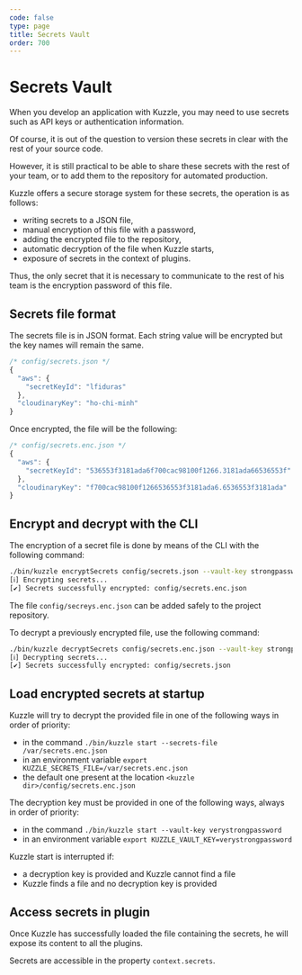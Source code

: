 ```yaml
---
code: false
type: page
title: Secrets Vault
order: 700
---
```


# Secrets Vault

When you develop an application with Kuzzle, you may need to use secrets such as API keys or authentication information.  

Of course, it is out of the question to version these secrets in clear with the rest of your source code.  

However, it is still practical to be able to share these secrets with the rest of your team, or to add them to the repository for automated production. 

Kuzzle offers a secure storage system for these secrets, the operation is as follows:
  - writing secrets to a JSON file,
  - manual encryption of this file with a password,
  - adding the encrypted file to the repository,
  - automatic decryption of the file when Kuzzle starts,
  - exposure of secrets in the context of plugins.

Thus, the only secret that it is necessary to communicate to the rest of his team is the encryption password of this file.

## Secrets file format

The secrets file is in JSON format. Each string value will be encrypted but the key names will remain the same.

```js
/* config/secrets.json */
{
  "aws": {
    "secretKeyId": "lfiduras"
  },
  "cloudinaryKey": "ho-chi-minh"
}
```

Once encrypted, the file will be the following:

```js
/* config/secrets.enc.json */
{
  "aws": {
    "secretKeyId": "536553f3181ada6f700cac98100f1266.3181ada66536553f"
  },
  "cloudinaryKey": "f700cac98100f1266536553f3181ada6.6536553f3181ada"
}
```

## Encrypt and decrypt with the CLI

The encryption of a secret file is done by means of the CLI with the following command:

```bash
./bin/kuzzle encryptSecrets config/secrets.json --vault-key strongpassword
[ℹ] Encrypting secrets...
[✔] Secrets successfully encrypted: config/secrets.enc.json
```

The file `config/secreys.enc.json` can be added safely to the project repository.

To decrypt a previously encrypted file, use the following command:

```bash
./bin/kuzzle decryptSecrets config/secrets.enc.json --vault-key strongpassword
[ℹ] Decrypting secrets...
[✔] Secrets successfully encrypted: config/secrets.json
```

## Load encrypted secrets at startup

Kuzzle will try to decrypt the provided file in one of the following ways in order of priority:
  - in the command `./bin/kuzzle start --secrets-file /var/secrets.enc.json`
  - in an environment variable `export KUZZLE_SECRETS_FILE=/var/secrets.enc.json`
  - the default one present at the location `<kuzzle dir>/config/secrets.enc.json`

The decryption key must be provided in one of the following ways, always in order of priority:
  - in the command `./bin/kuzzle start --vault-key verystrongpassword`
  - in an environment variable `export KUZZLE_VAULT_KEY=verystrongpassword`

Kuzzle start is interrupted if:
  - a decryption key is provided and Kuzzle cannot find a file
  - Kuzzle finds a file and no decryption key is provided

## Access secrets in plugin

Once Kuzzle has successfully loaded the file containing the secrets, he will expose its content to all the plugins.  

Secrets are accessible in the property `context.secrets`.  
